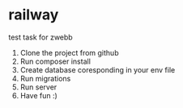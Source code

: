 # railway
test task for zwebb

1) Clone the project from github
2) Run composer install
3) Create database coresponding in your env file
4) Run migrations
5) Run server
6) Have fun :)
